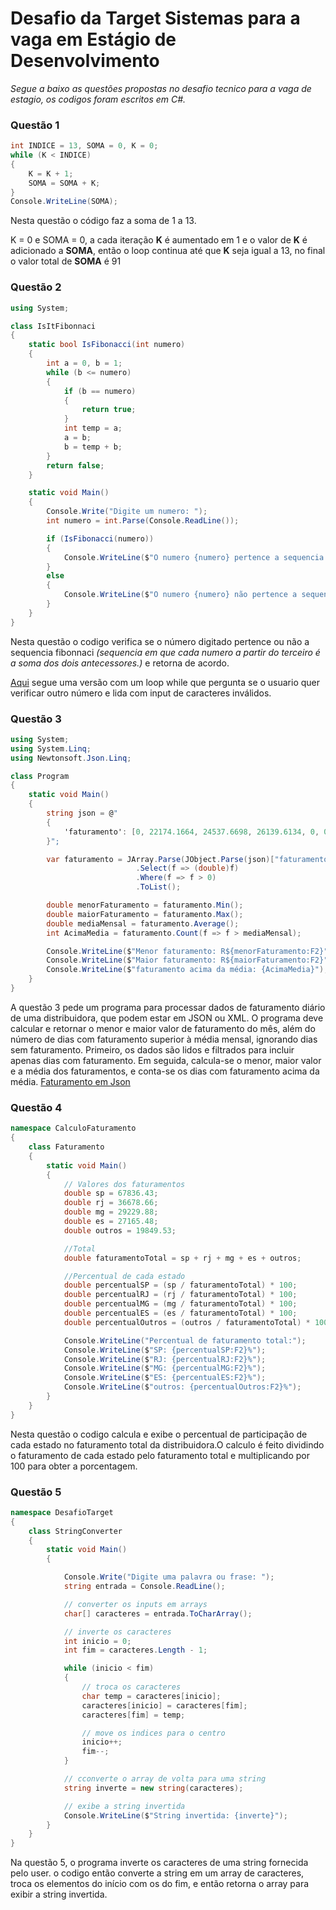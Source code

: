 
# Desafio da Target Sistemas para a vaga em Estágio de Desenvolvimento

*Segue a baixo as questões propostas no desafio tecnico para a vaga de estagio, os codigos foram escritos em C#.*

### Questão 1

```csharp
int INDICE = 13, SOMA = 0, K = 0;
while (K < INDICE)
{
    K = K + 1;
    SOMA = SOMA + K;
}
Console.WriteLine(SOMA);
```

Nesta questão o código faz a soma de 1 a 13.

K = 0 e SOMA = 0, a cada iteração **K** é aumentado em 1 e o valor de **K** é adicionado a **SOMA**, então o loop continua até que **K** seja igual a 13, no final o valor total de **SOMA** é 91


### Questão 2

```csharp
using System;

class IsItFibonnaci
{
    static bool IsFibonacci(int numero)
    {
        int a = 0, b = 1;
        while (b <= numero)
        {
            if (b == numero)
            {
                return true;
            }
            int temp = a;
            a = b;
            b = temp + b;
        }
        return false;
    }

    static void Main()
    {
        Console.Write("Digite um numero: ");
        int numero = int.Parse(Console.ReadLine());

        if (IsFibonacci(numero))
        {
            Console.WriteLine($"O numero {numero} pertence a sequencia de Fibonacci.");
        }
        else
        {
            Console.WriteLine($"O numero {numero} não pertence a sequencia de fibonacci.");
        }
    }
}
```

Nesta questão o codigo verifica se o número digitado pertence ou não a sequencia fibonnaci *(sequencia em que cada numero a partir do terceiro é a soma dos dois antecessores.)* e retorna de acordo. 

[Aqui](https://github.com/mtybruno/Target_references/blob/main/Fibonnaci.md) segue uma versão com um loop while que pergunta se o usuario quer verificar outro número e lida com input de caracteres inválidos.

### Questão 3 

```csharp
using System;
using System.Linq;
using Newtonsoft.Json.Linq;

class Program
{
    static void Main()
    {
        string json = @"
        {
            'faturamento': [0, 22174.1664, 24537.6698, 26139.6134, 0, 0, 0, 26742.6612, 0, 0, 42889.2258, 46251.174, 11191.4722, 0, 0, 0, 0, 18335.6852, 0, 4350.6977, 0, 13327.1025, 0, 0, 12404.8796, 0, 0, 43829.1667, 0, 0]
        }";

        var faturamento = JArray.Parse(JObject.Parse(json)["faturamento"].ToString())
                            .Select(f => (double)f)
                            .Where(f => f > 0)
                            .ToList();

        double menorFaturamento = faturamento.Min();
        double maiorFaturamento = faturamento.Max();
        double mediaMensal = faturamento.Average();
        int AcimaMedia = faturamento.Count(f => f > mediaMensal);

        Console.WriteLine($"Menor faturamento: R${menorFaturamento:F2}");
        Console.WriteLine($"Maior faturamento: R${maiorFaturamento:F2}");
        Console.WriteLine($"faturamento acima da média: {AcimaMedia}");
    }
}
```

A questão 3 pede um programa para processar dados de faturamento diário de uma distribuidora, que podem estar em JSON ou XML. O programa deve calcular e retornar o menor e maior valor de faturamento do mês, além do número de dias com faturamento superior à média mensal, ignorando dias sem faturamento. Primeiro, os dados são lidos e filtrados para incluir apenas dias com faturamento. Em seguida, calcula-se o menor, maior valor e a média dos faturamentos, e conta-se os dias com faturamento acima da média. [Faturamento em Json](https://github.com/mtybruno/Target_references/blob/main/faturamento.md)


### Questão 4

```csharp
namespace CalculoFaturamento
{
    class Faturamento
    {
        static void Main()
        {
            // Valores dos faturamentos
            double sp = 67836.43;
            double rj = 36678.66;
            double mg = 29229.88;
            double es = 27165.48;
            double outros = 19849.53;

            //Total
            double faturamentoTotal = sp + rj + mg + es + outros;

            //Percentual de cada estado
            double percentualSP = (sp / faturamentoTotal) * 100;
            double percentualRJ = (rj / faturamentoTotal) * 100;
            double percentualMG = (mg / faturamentoTotal) * 100;
            double percentualES = (es / faturamentoTotal) * 100;
            double percentualOutros = (outros / faturamentoTotal) * 100;

            Console.WriteLine("Percentual de faturamento total:");
            Console.WriteLine($"SP: {percentualSP:F2}%");
            Console.WriteLine($"RJ: {percentualRJ:F2}%");
            Console.WriteLine($"MG: {percentualMG:F2}%");
            Console.WriteLine($"ES: {percentualES:F2}%");
            Console.WriteLine($"outros: {percentualOutros:F2}%");
        }
    }
}
```
Nesta questão o codigo calcula e exibe o percentual de participação de cada estado no faturamento total da distribuidora.O calculo é feito dividindo o faturamento de cada estado pelo faturamento total e multiplicando por 100 para obter a porcentagem.

### Questão 5

```csharp
namespace DesafioTarget
{
    class StringConverter
    {
        static void Main()
        {

            Console.Write("Digite uma palavra ou frase: ");
            string entrada = Console.ReadLine();

            // converter os inputs em arrays
            char[] caracteres = entrada.ToCharArray();

            // inverte os caracteres
            int inicio = 0;
            int fim = caracteres.Length - 1;

            while (inicio < fim)
            {
                // troca os caracteres
                char temp = caracteres[inicio];
                caracteres[inicio] = caracteres[fim];
                caracteres[fim] = temp;

                // move os indices para o centro
                inicio++;
                fim--;
            }

            // cconverte o array de volta para uma string
            string inverte = new string(caracteres);

            // exibe a string invertida
            Console.WriteLine($"String invertida: {inverte}");
        }
    }
}
```
Na questão 5, o programa inverte os caracteres de uma string fornecida pelo user. o codigo então converte a string em um array de caracteres, troca os elementos do início com os do fim, e então retorna o array para exibir a string invertida.











